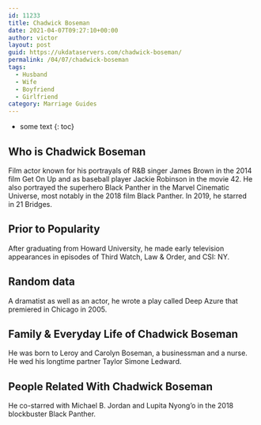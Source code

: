 ```yaml
---
id: 11233
title: Chadwick Boseman
date: 2021-04-07T09:27:10+00:00
author: victor
layout: post
guid: https://ukdataservers.com/chadwick-boseman/
permalink: /04/07/chadwick-boseman
tags:
  - Husband
  - Wife
  - Boyfriend
  - Girlfriend
category: Marriage Guides
---
```


* some text
{: toc}


## Who is Chadwick Boseman



Film actor known for his portrayals of R&B singer James Brown in the 2014 film Get On Up and as baseball player Jackie Robinson in the movie 42. He also portrayed the superhero Black Panther in the Marvel Cinematic Universe, most notably in the 2018 film Black Panther. In 2019, he starred in 21 Bridges. 

                
                
                
## Prior to Popularity



After graduating from Howard University, he made early television appearances in episodes of Third Watch, Law & Order, and CSI: NY. 

                
                
                
## Random data



A dramatist as well as an actor, he wrote a play called Deep Azure that premiered in Chicago in 2005.

                
                
                
## Family & Everyday Life of Chadwick Boseman



He was born to Leroy and Carolyn Boseman, a businessman and a nurse. He wed his longtime partner Taylor Simone Ledward.

                
                
                
## People Related With Chadwick Boseman



He co-starred with Michael B. Jordan and Lupita Nyong&#8217;o in the 2018 blockbuster Black Panther. 

                
              
            
          
          
          